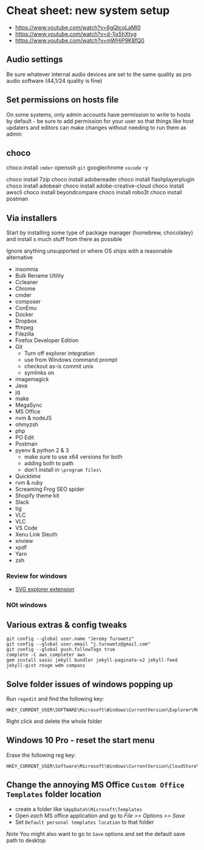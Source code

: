 # Cheat sheet: new system setup

- https://www.youtube.com/watch?v=6gQtcoLaMI0
- https://www.youtube.com/watch?v=d-1jx5hXtyg
- https://www.youtube.com/watch?v=mWHiP9K8fQ0

## Audio settings

Be sure whatever internal audio devices are set to the same quality as pro audio software (44,1/24 quality is fine)

## Set permissions on hosts file

On some systems, only admin accounts have permission to write to hosts by default - be sure to add permission for your user so that things like host updaters and editors can make changes without needing to run them as admin

## choco

choco install `
cmder `
openssh `
git `
googlechrome `
vscode `
-y

choco install 7zip
choco install adobereader
choco install flashplayerplugin
choco install adobeair
choco install adobe-creative-cloud
choco install awscli
choco install beyondcompare
choco install robo3t
choco install postman

## Via installers

Start by installing some type of package manager (homebrew, chocolatey) and install s much stuff from there as possible

Ignore anything unsupported or where OS ships with a reasonable alternative

- insomnia
- Bulk Rename Utility
- Ccleaner
- Chrome
- cmder
- composer
- ConEmu
- Docker
- Dropbox
- ffmpeg
- Filezilla
- Firefox Developer Edition
- Git
  - Turn off explorer integration
  - use from Windows command prompt
  - checkout as-is commit unix
  - symlinks on
- imagemagick
- Java
- jq
- make
- MegaSync
- MS Office
- nvm & nodeJS
- ohmyzsh
- php
- PO Edit
- Postman
- pyenv & python 2 & 3
  - make sure to use x64 versions for both
  - adding both to path
  - don't install in `\program files\`
- Quicktime
- rvm & ruby
- Screaming Frog SEO spider
- Shopify theme kit
- Slack
- tig
- VLC
- VLC
- VS Code
- Xenu Link Sleuth
- xnview
- xpdf
- Yarn
- zsh

### Review for windows

- [SVG explorer extension](https://github.com/maphew/svg-explorer-extension)

### NOt windows


## Various extras & config tweaks

    git config --global user.name "Jeremy Turowetz"
    git config --global user.email "j.turowetz@gmail.com"
    git config --global push.followTags true
    complete -C aws_completer aws
    gem install sassc jekyll bundler jekyll-paginate-v2 jekyll-feed jekyll-gist rouge wdm compass

## Solve folder issues of windows popping up

Run `regedit` and find the following key:

    HKEY_CURRENT_USER\SOFTWARE\Microsoft\Windows\CurrentVersion\Explorer\Modules\NavPane

Right click and delete the whole folder

## Windows 10 Pro - reset the start menu

Erase the following reg key:

    HKEY_CURRENT_USER\Software\Microsoft\Windows\CurrentVersion\CloudStore\Store\Cache\DefaultAccount

## Change the annoying MS Office `Custom Office Templates` folder location

- create a folder like `%AppData%\Microsoft\Templates`
- Open _each_ MS office application and go to _File >> Options >> Save_
- Set `Default personal templates location` to that folder

*Note* You might also want to go to `Save` options and set the default save path to desktop
